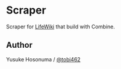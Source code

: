 # Scraper

Scraper for [LifeWiki](https://conwaylife.com/wiki/) that build with Combine.

## Author

Yusuke Hosonuma / [@tobi462](https://twitter.com/tobi462)
